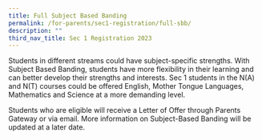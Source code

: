 ```yaml
---
title: Full Subject Based Banding
permalink: /for-parents/sec1-registration/full-sbb/
description: ""
third_nav_title: Sec 1 Registration 2023
---
```






Students in different streams could have subject-specific strengths. With Subject Based Banding, students have more flexibility in their learning and can better develop their strengths and interests.  Sec 1 students in the N(A) and N(T) courses could be offered English, Mother Tongue Languages, Mathematics and Science at a more demanding level.

Students who are eligible will receive a Letter of Offer through Parents Gateway or via email.  More information on Subject-Based Banding will be updated at a later date.